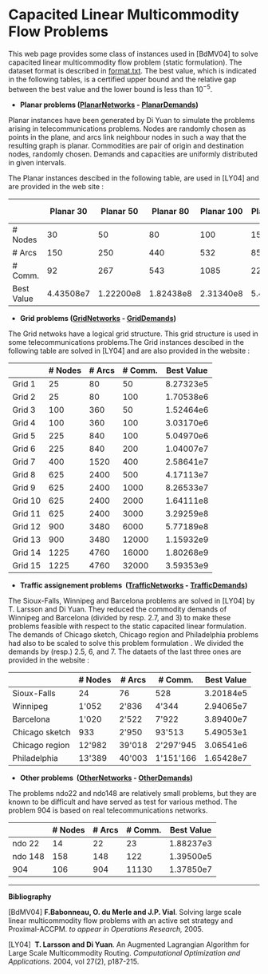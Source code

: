 # Capacited Linear Multicommodity Flow Problems

This web page provides some class of instances used in \[BdMV04\] to solve capacited linear multicommodity flow problem (static formulation). The dataset format is described in [format.txt](./format.txt). The best value, which is indicated in the following tables, is a certified upper bound and the relative gap between the best value and the lower bound is less than $10^{-5}$.

- **Planar problems ([PlanarNetworks](https://www.dim.uchile.cl/~bafre/MCF/PlanarNetworks.tar.gz) - [PlanarDemands](https://www.dim.uchile.cl/~bafre/MCF/PlanarDemands.tar.gz))**

Planar instances have been generated by Di Yuan to simulate the problems arising in telecommunications problems. Nodes are randomly chosen as points in the plane, and arcs link neighbour nodes in such a way that the resulting graph is planar. Commodities are pair of origin and destination nodes, randomly chosen. Demands and capacities are uniformly distributed in given intervals.

The Planar instances descibed in the following table, are used in \[LY04\] and are provided in the web site :

|  | Planar 30 | Planar 50 | Planar 80 | Planar 100 | Planar 150 | Planar 300 | Planar 500 | Planar 800 | Planar 1000 | Planar2500 |
| --- | --- | --- | --- | --- | --- | --- | --- | --- | --- | --- |
| # Nodes | 30 | 50 | 80 | 100 | 150 | 300 | 500 | 800 | 1000 | 2500 |
| # Arcs | 150 | 250 | 440 | 532 | 850 | 1680 | 2842 | 4388 | 5200 | 12990 |
| # Comm. | 92 | 267 | 543 | 1085 | 2239 | 3584 | 3525 | 12756 | 20026 | 81430 |
| Best Value | 4.43508e7 | 1.22200e8 | 1.82438e8 | 2.31340e8 | 5.48089e8 | 6.89982e8 | 4.81984e8 | 1.16737e8 | 3.44962e9 | 1.26624e10 |

- **Grid problems ([GridNetworks](https://www.dim.uchile.cl/~bafre/MCF/GridNetworks.tar.gz) - [GridDemands](https://www.dim.uchile.cl/~bafre/MCF/GridDemands.tar.gz))**

The Grid netwoks have a logical grid structure. This grid structure is used in some telecommunications problems.The Grid instances descibed in the following table are solved in \[LY04\] and are also provided in the website :

|  | \# Nodes | \# Arcs | \# Comm. | Best Value |
| --- | --- | --- | --- | --- |
| Grid 1 | 25 | 80 | 50 | 8.27323e5 |
| Grid 2 | 25 | 80 | 100 | 1.70538e6 |
| Grid 3 | 100 | 360 | 50 | 1.52464e6 |
| Grid 4 | 100 | 360 | 100 | 3.03170e6 |
| Grid 5 | 225 | 840 | 100 | 5.04970e6 |
| Grid 6 | 225 | 840 | 200 | 1.04007e7 |
| Grid 7 | 400 | 1520 | 400 | 2.58641e7 |
| Grid 8 | 625 | 2400 | 500 | 4.17113e7 |
| Grid 9 | 625 | 2400 | 1000 | 8.26533e7 |
| Grid 10 | 625 | 2400 | 2000 | 1.64111e8 |
| Grid 11 | 625 | 2400 | 3000 | 3.29259e8 |
| Grid 12 | 900 | 3480 | 6000 | 5.77189e8 |
| Grid 13 | 900 | 3480 | 12000 | 1.15932e9 |
| Grid 14 | 1225 | 4760 | 16000 | 1.80268e9 |
| Grid 15 | 1225 | 4760 | 32000 | 3.59353e9 |

- **Traffic assignement problems  ([TrafficNetworks](https://www.dim.uchile.cl/~bafre/MCF/TrafficNetworks.tar.gz) - [TrafficDemands](https://www.dim.uchile.cl/~bafre/MCF/TrafficDemands.tar.gz))**

The Sioux-Falls, Winnipeg and Barcelona problems are solved in \[LY04\] by T. Larsson and Di Yuan. They reduced the commodity demands of  Winnipeg and Barcelona (divided by resp. 2.7, and 3) to make these problems feasible with respect to the static capacited linear formulation. The demands of Chicago sketch, Chicago region and Philadelphia problems had also to be scaled to solve this problem formulation . We divided the demands by (resp.) 2.5, 6, and 7. The dataets of the last three ones are provided in the website : 

|  | \# Nodes | \# Arcs | \# Comm. | Best Value |
| --- | --- | --- | --- | --- |
| Sioux-Falls | 24 | 76 | 528 | 3.20184e5 |
| Winnipeg | 1'052 | 2'836 | 4'344 | 2.94065e7 |
| Barcelona | 1'020 | 2'522 | 7'922 | 3.89400e7 |
| Chicago sketch | 933 | 2'950 | 93'513 | 5.49053e1 |
| Chicago region | 12'982 | 39'018 | 2'297'945 | 3.06541e6 |
| Philadelphia | 13'389 | 40'003 | 1'151'166 | 1.65428e7 |

- **Other problems  ([OtherNetworks](https://www.dim.uchile.cl/~bafre/MCF/OtherNetworks.tar.gz) - [OtherDemands](https://www.dim.uchile.cl/~bafre/MCF/OtherDemands.tar.gz))**

The problems ndo22 and ndo148 are relatively small problems, but they are known to be difficult and have served as test for various method. The problem 904 is based on real telecommunications networks.  

|  | \# Nodes | \# Arcs | \# Comm. | Best Value |
| --- | --- | --- | --- | --- |
| ndo 22 | 14 | 22 | 23 | 1.88237e3 |
| ndo 148 | 158 | 148 | 122 | 1.39500e5 |
| 904 | 106 | 904 | 11130 | 1.37850e7 |

---

**Bibliography**

\[BdMV04\] **F.Babonneau, O. du Merle and J.P. Vial**. Solving large scale linear multicommodity flow problems with an active set strategy and Proximal-ACCPM. *to appear in Operations Research,* 2005.

\[LY04\]  **T. Larsson and Di Yuan**. An Augmented Lagrangian Algorithm for Large Scale Multicommodity Routing. *Computational Optimization and Applications*. 2004, vol 27(2), p187-215.
